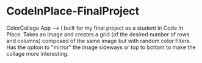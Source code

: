 # CodeInPlace-FinalProject
ColorCollage App --> I built for my final project as a student in Code In Place. Takes an image and creates a grid (of the desired number of rows and columns) composed of the same image but with random color filters. Has the option to "mirror" the image sideways or top to bottom to make the collage more interesting.
